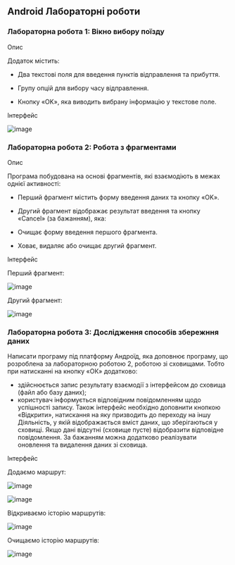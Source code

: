 ## Android Лабораторні роботи

### Лабораторна робота 1: Вікно вибору поїзду

Опис

Додаток містить:

- Два текстові поля для введення пунктів відправлення та прибуття.

- Групу опцій для вибору часу відправлення.

- Кнопку «OK», яка виводить вибрану інформацію у текстове поле.

Інтерфейс

![image](https://github.com/user-attachments/assets/90607245-4c4b-448d-893e-a8bd90f0343a)


### Лабораторна робота 2: Робота з фрагментами

Опис

Програма побудована на основі фрагментів, які взаємодіють в межах однієї активності:

- Перший фрагмент містить форму введення даних та кнопку «OK».

- Другий фрагмент відображає результат введення та кнопку «Cancel» (за бажанням), яка:

- Очищає форму введення першого фрагмента.

- Ховає, видаляє або очищає другий фрагмент.

Інтерфейс

Перший фрагмент:

![image](https://github.com/user-attachments/assets/3224af00-b2ee-415d-90f1-e6eac981a3d0)

Другий фрагмент:

![image](https://github.com/user-attachments/assets/ae863ded-1151-4e2f-9e1e-dbaa3c1dd63e)

### Лабораторна робота 3: Дослідження способів збережння даних

Написати програму під платформу Андроїд, яка доповнює програму, що
розроблена за лабораторною роботою 2, роботою зі сховищами.
Тобто при натисканні на кнопку «ОК» додатково:
- здійснюється запис результату взаємодії з інтерфейсом до сховища (файл або
базу даних);
- користувач інформується відповідним повідомленням щодо успішності запису.
Також інтерфейс необхідно доповнити кнопкою «Відкрити», натискання на яку
призводить до переходу на іншу Діяльність, у якій відображається вміст даних, що
зберігаються у сховищі. Якщо дані відсутні (сховище пусте) відобразити відповідне
повідомлення. За бажанням можна додатково реалізувати оновлення та видалення
даних зі сховища.

Інтерфейс

Додаємо маршрут:

![image](https://github.com/user-attachments/assets/303d1987-c503-43c1-981f-10d95faed174)

![image](https://github.com/user-attachments/assets/26d44338-01b6-4271-ac55-f1e5732a03a6)

Відкриваємо історію маршрутів:

![image](https://github.com/user-attachments/assets/4cfb95b1-8b93-4699-a84d-062f38fa4a94)

Очищаємо історію маршрутів:

![image](https://github.com/user-attachments/assets/b21ea02d-b04e-4b50-adb9-eb3c470f3edc)





